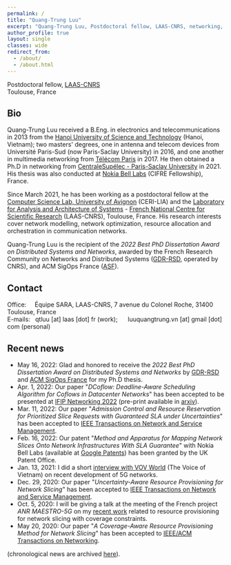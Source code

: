 ```yaml
---
permalink: /
title: "Quang-Trung Luu"
excerpt: "Quang-Trung Luu, Postdoctoral fellow, LAAS-CNRS, networking, communications"
author_profile: true
layout: single
classes: wide
redirect_from:
  - /about/
  - /about.html
---
```


Postdoctoral fellow, [LAAS-CNRS](https://www.laas.fr/public/)\
Toulouse, France


## Bio
Quang-Trung Luu received a B.Eng. in electronics and telecommunications in 2013 from the [Hanoi University of Science and Technology](https://hust.edu.vn/) (Hanoi, Vietnam); two masters' degrees, one in antenna and telecom devices from Université Paris-Sud (now Paris-Saclay University) in 2016, and one another in multimedia networking from [Télécom Paris](https://www.telecom-paris.fr/) in 2017. He then obtained a Ph.D in networking from [CentraleSupélec - Paris-Saclay University](https://l2s.centralesupelec.fr/) in 2021. His thesis was also conducted at [Nokia Bell Labs](https://www.bell-labs.com/) (CIFRE Fellowship), France. 

Since March 2021, he has been working as a postdoctoral fellow at the [Computer Science Lab, University of Avignon](https://lia.univ-avignon.fr/) (CERI-LIA) and the [Laboratory for Analysis and Architecture of Systems](https://www.laas.fr/public/) - [French National Centre for Scientific Research](https://www.cnrs.fr/en) (LAAS-CNRS), Toulouse, France. His research interests cover network modelling, network optimization, resource allocation and orchestration in communication networks.

Quang-Trung Luu is the recipient of the *2022 Best PhD Dissertation Award on Distributed Systems and Networks*, awarded by the French Research Community on Networks and Distributed Systems ([GDR-RSD](https://gdr-rsd.cnrs.fr/), operated by CNRS), and ACM SigOps France ([ASF](http://www.sigops-france.fr/)).

## Contact
Office:
&nbsp;&nbsp;&nbsp; Équipe SARA, LAAS-CNRS, 7 avenue du Colonel Roche, 31400 Toulouse, France\
E-mails:
&nbsp;&nbsp;qtluu [at] laas [dot] fr (work);
&nbsp;&nbsp;&nbsp;&nbsp; luuquangtrung.vn [at] gmail [dot] com (personal) 

## Recent news
* May 16, 2022: Glad and honored to receive the *2022 Best PhD Dissertation Award on Distributed Systems and Networks* by [GDR-RSD]([https://gdr-rsd.cnrs.fr/](https://gdr-rsd.fr/)) and [ACM SigOps France](http://www.sigops-france.fr/) for my Ph.D thesis.
* Apr. 1, 2022: Our paper "*DCoflow: Deadline-Aware Scheduling Algorithm for Coflows in Datacenter Networks*" has been accepted to be presented at [IFIP Networking 2022](https://networking.ifip.org/2022/) (pre-print available in [arxiv](https://arxiv.org/abs/2205.01229)).
* Mar. 11, 2022: Our paper "*Admission Control and Resource Reservation for Prioritized Slice Requests with Guaranteed SLA under Uncertainties*" has been accepted to [IEEE Transactions on Network and Service Management](https://ieeexplore.ieee.org/abstract/document/9737314).
* Feb. 16, 2022: Our patent "*Method and Apparatus for Mapping Network Slices Onto Network Infrastructures With SLA Guarantee*" with Nokia Bell Labs (available at [Google Patents](https://patents.google.com/patent/US20210392040A1/en)) has been granted by the UK Patent Office.
* Jan. 13, 2021: I did a short [interview with VOV World](https://vovworld.vn/vi-VN/nguoi-viet-muon-phuong/mang-di-dong-5g-co-hoi-phat-trien-cong-nghiep-vien-thong-tai-viet-nam-938761.vov) (The Voice of Vietnam) on recent development of 5G networks.
* Dec. 29, 2020: Our paper "*Uncertainty-Aware Resource Provisioning for Network Slicing*" has been accepted to [IEEE Transactions on Network and Service Management](https://ieeexplore.ieee.org/document/9351563").
* Oct. 5, 2020: I will be giving a talk at the meeting of the French project *ANR MAESTRO-5G* on my [recent work](https://ieeexplore.ieee.org/document/9187556/) related to resource provisioning for network slicing with coverage constraints. 
* May 20, 2020: Our paper "*A Coverage-Aware Resource Provisioning Method for Network Slicing*" has been accepted to [IEEE/ACM Transactions on Networking](https://ieeexplore.ieee.org/document/9187556/).

(chronological news are archived [here](https://luuquangtrung.github.io/news/)).



<!-- <div class="grid__wrapper">
{% for post in site.categories.news-post limit:12 %}  
    {% include archive-single.html type="grid" %}
{% endfor %}
</div> -->

